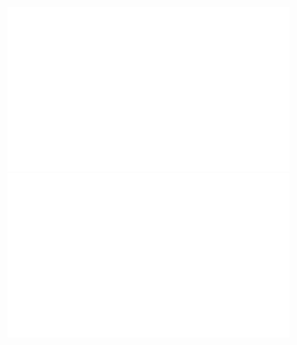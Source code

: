 ![](https://raw.githubusercontent.com/MrFreasy/github-stats/master/generated/overview.svg#gh-dark-mode-only)
![](https://raw.githubusercontent.com/MrFreasy/github-stats/master/generated/languages.svg#gh-dark-mode-only)
